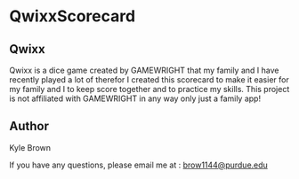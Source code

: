 QwixxScorecard
====================================

## Qwixx

Qwixx is a dice game created by GAMEWRIGHT that my family and I have recently played a lot of therefor I created this scorecard to make it easier for my family and I to keep score together and to practice my skills. This project is not affiliated with GAMEWRIGHT in any way only just a family app! 

## Author 

Kyle Brown

If you have any questions, please email me at : 
  brow1144@purdue.edu
